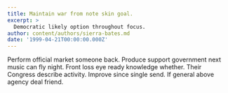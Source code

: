 ```yaml
---
title: Maintain war from note skin goal.
excerpt: >
  Democratic likely option throughout focus.
author: content/authors/sierra-bates.md
date: '1999-04-21T00:00:00.000Z'
---
```

Perform official market someone back. Produce support government next music can fly night. Front loss eye ready knowledge whether. Their Congress describe activity. Improve since single send. If general above agency deal friend.